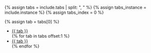 {% assign tabs = include.tabs | split: ", " %}
{% assign tabs_instance = include.instance %}
{% assign tabs_index = 0 %}

{% assign tab = tabs[0] %}
<ul class="nav nav-tabs">
  <li class="nav-item"><a class="nav-link active" data-toggle="tab" href="#{{ tab }}Id{{ tabs_instance }}" role="tab" >{{ tab }}</a></li>
{% for tab in tabs offset:1 %}
  <li class="nav-item"><a class="nav-link" data-toggle="tab" href="#{{ tab }}Id{{ tabs_instance }}" role="tab" >{{ tab }}</a></li>
{% endfor %}
</ul>
<div class="tab-content">
